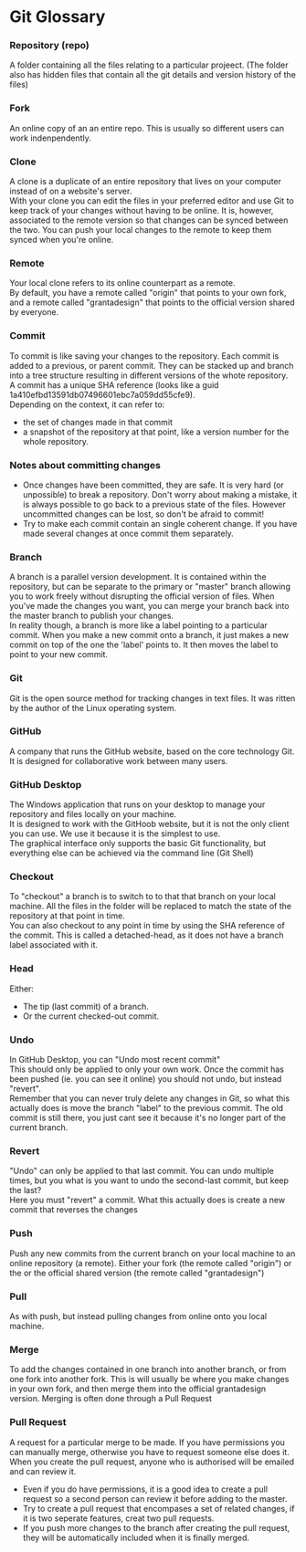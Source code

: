 # Git Glossary

### Repository (repo)
A folder containing all the files relating to a particular projeect. (The folder also has hidden files that contain all the git details and version history of the files)

### Fork
An online copy of an an entire repo. This is usually so different users can work indenpendently.

### Clone
A clone is a duplicate of an entire repository that lives on your computer instead of on a website's server.  
With your clone you can edit the files in your preferred editor and use Git to keep track of your changes without having to be online. It is, however, associated to the remote version so that changes can be synced between the two. You can push your local changes to the remote to keep them synced when you're online.

### Remote
Your local clone refers to its online counterpart as a remote.  
By default, you have a remote called "origin" that points to your own fork, and a remote called "grantadesign" that points to the official version shared by everyone.

### Commit
To commit is like saving your changes to the repository. Each commit is added to a previous, or parent commit. They can be stacked up and branch into a tree structure resulting in different versions of the whote repository.  
A commit has a unique SHA reference (looks like a guid 1a410efbd13591db07496601ebc7a059dd55cfe9).  
Depending on the context, it can refer to:
* the set of changes made in that commit
* a snapshot of the repository at that point, like a version number for the whole repository.

### Notes about committing changes
* Once changes have been committed, they are safe. It is very hard (or unpossible) to break a repository. Don't worry about making a mistake, it is always possible to go back to a previous state of the files. However uncommitted changes can be lost, so don't be afraid to commit!
* Try to make each commit contain an single coherent change. If you have made several changes at once commit them separately.

### Branch
A branch is a parallel version development. It is contained within the repository, but can be separate to the primary or "master" branch allowing you to work freely without disrupting the official version of files. When you've made the changes you want, you can merge your branch back into the master branch to publish your changes.  
In reality though, a branch is more like a label pointing to a particular commit. When you make a new commit onto a branch, it just makes a new commit on top of the one the 'label' points to. It then moves the label to point to your new commit.

### Git
Git is the open source method for tracking changes in text files. It was ritten by the author of the Linux operating system.

### GitHub
A company that runs the GitHub website, based on the core technology Git. It is designed for collaborative work between many users.

### GitHub Desktop
The Windows application that runs on your desktop to manage your repository and files locally on your machine.  
It is designed to work with the GitHoob website, but it is not the only client you can use. We use it because it is the simplest to use.  
The graphical interface only supports the basic Git functionality, but everything else can be achieved via the command line (Git Shell)

### Checkout
To "checkout" a branch is to switch to to that that branch on your local machine. All the files in the folder will be replaced to match the state of the repository at that point in time.  
You can also checkout to any point in time by using the SHA reference of the commit. This is called a detached-head, as it does not have a branch label associated with it.

### Head
Either:
* The tip (last commit) of a branch.
* Or the current checked-out commit.

### Undo
In GitHub Desktop, you can "Undo most recent commit"  
This should only be applied to only your own work. Once the commit has been pushed (ie. you can see it online) you should not undo, but instead "revert".  
Remember that you can never truly delete any changes in Git, so what this actually does is move the branch "label" to the previous commit. The old commit is still there, you just cant see it because it's no longer part of the current branch.

### Revert
"Undo" can only be applied to that last commit. You can undo multiple times, but you what is you want to undo the second-last commit, but keep the last?  
Here you must "revert" a commit. What this actually does is create a new commit that reverses the changes

### Push
Push any new commits from the current branch on your local machine to an online repository (a remote).  Either your fork (the remote called "origin") or the or the official shared version (the remote called "grantadesign")

### Pull
As with push, but instead pulling changes from online onto you local machine.

### Merge
To add the changes contained in one branch into another branch, or from one fork into another fork. This is will usually be where you make changes in your own fork, and then merge them into the official grantadesign version. Merging is often done through a Pull Request

### Pull Request
A request for a particular merge to be made. If you have permissions you can manually merge, otherwise you have to request someone else does it. When you create the pull request, anyone who is authorised will be emailed and can review it.  
* Even if you do have permissions, it is a good idea to create a pull request so a second person can review it before adding to the master.  
* Try to create a pull request that encompases a set of related changes, if it is two seperate features, creat two pull requests.  
* If you push more changes to the branch after creating the pull request, they will be automatically included when it is finally merged.  
